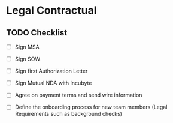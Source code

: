 # Legal Contractual

## TODO Checklist
- [ ] Sign MSA
- [ ] Sign SOW
- [ ] Sign first Authorization Letter
- [ ] Sign Mutual NDA with Incubyte
- [ ] Agree on payment terms and send wire information
- [ ] Define the onboarding process for new team members (Legal Requirements such as background checks)

